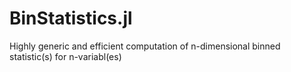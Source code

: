 # BinStatistics.jl
Highly generic and efficient computation of n-dimensional binned statistic(s) for n-variabl(es)

